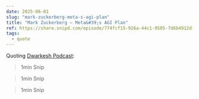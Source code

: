 ```yaml
---
date: 2025-06-01
slug: "mark-zuckerberg-meta-s-agi-plan"
title: "Mark Zuckerberg — Meta&#39;s AGI Plan"
ref: https://share.snipd.com/episode/774fcf15-926a-44c1-9505-7d6b4912df3a
tags:
  - quote
---
```


Quoting [Dwarkesh Podcast](https://share.snipd.com/episode/774fcf15-926a-44c1-9505-7d6b4912df3a):

> 1min Snip

> 1min Snip

> 1min Snip

